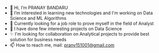 - 👋 Hi, I’m PRANAY BANDARU
- 👀 I’m interested in learning new technologies and I'm working on Data Science and ML Algorithms
- 🌱 Currently looking for a job role to prove myself in the field of Analyst
- 💞️ I have done few interesting projects on Data Science
- ✨ I'm looking for collaboration on Analytical projects to provide best solution for business needs
- 📫 How to reach me, mail: prany151001@gmail.com

<!---
pranay1516/pranay1516 is a ✨ special ✨ repository because its `README.md` (this file) appears on your GitHub profile.
You can click the Preview link to take a look at your changes.
--->
